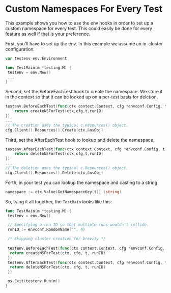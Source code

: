 # Custom Namespaces For Every Test

This example shows you how to use the env hooks in order to set up
a custom namespace for every test. This could easily be done for every
feature as well if that is your preference.

First, you'll have to set up the env. In this example we assume an in-cluster configuration.

```go
var testenv env.Environment

func TestMain(m *testing.M) {
 testenv = env.New()
 ...
}
```

Second, set the BeforeEachTest hook to create the namespace. We store it in the
context so that it can be looked up on a per-test basis for deletion.

```go
testenv.BeforeEachTest(func(ctx context.Context, cfg *envconf.Config, t *testing.T) (context.Context, error) {
    return createNSForTest(ctx,cfg,t,runID)
})
...
// The creation uses the typical c.Resources() object.
cfg.Client().Resources().Create(ctx,&nsObj)
```

Third, set the AfterEachTest hook to lookup and delete the namespace.

```go
testenv.AfterEachTest(func(ctx context.Context, cfg *envconf.Config, t *testing.T) (context.Context, error) {
    return deleteNSForTest(ctx,cfg,t,runID)
})
...
// The deletion uses the typical c.Resources() object.
cfg.Client().Resources().Delete(ctx,&nsObj)
```

Forth, in your test you can lookup the namespace and casting to a string

```go
namespace := ctx.Value(GetNamespaceKey(t)).(string)
```

So, tying it all together, the `TestMain` looks like this:

```go
func TestMain(m *testing.M) {
 testenv = env.New()

 // Specifying a run ID so that multiple runs wouldn't collide.
 runID := envconf.RandomName("", 4)

 /* Skipping cluster creation for brevity */
 
 testenv.BeforeEachTest(func(ctx context.Context, cfg *envconf.Config, t *testing.T) (context.Context, error) {
  return createNSForTest(ctx, cfg, t, runID)
 })
 testenv.AfterEachTest(func(ctx context.Context, cfg *envconf.Config, t *testing.T) (context.Context, error) {
  return deleteNSForTest(ctx, cfg, t, runID)
 })

 os.Exit(testenv.Run(m))
}
```
